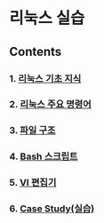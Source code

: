 # 리눅스 실습

## Contents
<!--TBF-->
### 1. [리눅스 기초 지식](what-is-linux/README.md)

### 2. [리눅스 주요 명령어](commands/README.md)

### 3. [파일 구조](file_system/README.md)

### 4. [Bash 스크립트](bash_script/README.md)

### 5. [VI 편집기](vim/README.md)

### 6. [Case Study(실습)](case_study/README.md)
